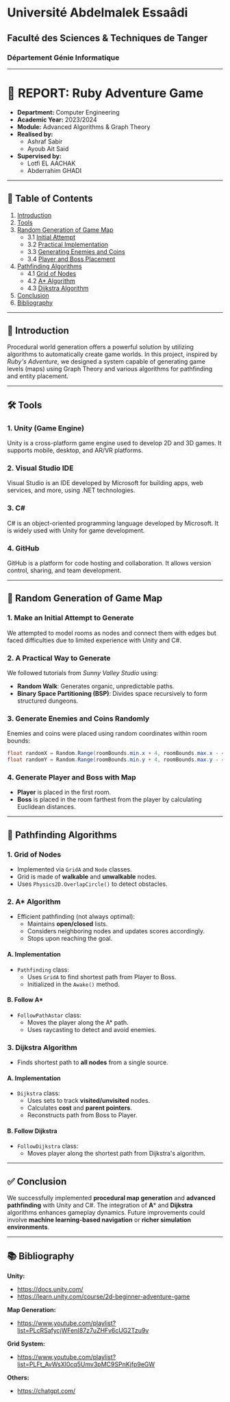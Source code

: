 # Université Abdelmalek Essaâdi  
## Faculté des Sciences & Techniques de Tanger  
### Département Génie Informatique  

---

# 📝 REPORT: Ruby Adventure Game

- **Department:** Computer Engineering  
- **Academic Year:** 2023/2024  
- **Module:** Advanced Algorithms & Graph Theory  
- **Realised by:**  
  - Ashraf Sabir  
  - Ayoub Ait Said  
- **Supervised by:**  
  - Lotfi EL AACHAK  
  - Abderrahim GHADI  

---

## 📑 Table of Contents
1. [Introduction](#introduction)  
2. [Tools](#tools)  
3. [Random Generation of Game Map](#random-generation-of-game-map)  
   - 3.1 [Initial Attempt](#1-make-an-initial-attempt-to-generate)  
   - 3.2 [Practical Implementation](#2-a-practical-way-to-generate)  
   - 3.3 [Generating Enemies and Coins](#3-generate-enemies-and-coins-randomly)  
   - 3.4 [Player and Boss Placement](#4-generate-player-and-boss-with-map)  
4. [Pathfinding Algorithms](#pathfinding-algorithms)  
   - 4.1 [Grid of Nodes](#1-grid-of-nodes)  
   - 4.2 [A* Algorithm](#2-a-algorithm)  
   - 4.3 [Dijkstra Algorithm](#3-dijkstra-algorithm)  
5. [Conclusion](#conclusion)  
6. [Bibliography](#bibliography)  

---

## 📘 Introduction
Procedural world generation offers a powerful solution by utilizing algorithms to automatically create game worlds. In this project, inspired by *Ruby's Adventure*, we designed a system capable of generating game levels (maps) using Graph Theory and various algorithms for pathfinding and entity placement.

---

## 🛠️ Tools

### 1. Unity (Game Engine)
Unity is a cross-platform game engine used to develop 2D and 3D games. It supports mobile, desktop, and AR/VR platforms.

### 2. Visual Studio IDE
Visual Studio is an IDE developed by Microsoft for building apps, web services, and more, using .NET technologies.

### 3. C#
C# is an object-oriented programming language developed by Microsoft. It is widely used with Unity for game development.

### 4. GitHub
GitHub is a platform for code hosting and collaboration. It allows version control, sharing, and team development.

---

## 🎲 Random Generation of Game Map

### 1. Make an Initial Attempt to Generate
We attempted to model rooms as nodes and connect them with edges but faced difficulties due to limited experience with Unity and C#.

### 2. A Practical Way to Generate
We followed tutorials from *Sunny Valley Studio* using:
- **Random Walk**: Generates organic, unpredictable paths.
- **Binary Space Partitioning (BSP)**: Divides space recursively to form structured dungeons.



### 3. Generate Enemies and Coins Randomly
Enemies and coins were placed using random coordinates within room bounds:
```csharp
float randomX = Random.Range(roomBounds.min.x + 4, roomBounds.max.x - 4);
float randomY = Random.Range(roomBounds.min.y + 4, roomBounds.max.y - 4);

```
### 4. Generate Player and Boss with Map

- **Player** is placed in the first room.
- **Boss** is placed in the room farthest from the player by calculating Euclidean distances.

---

## 🧠 Pathfinding Algorithms

### 1. Grid of Nodes
- Implemented via `GridA` and `Node` classes.
- Grid is made of **walkable** and **unwalkable** nodes.
- Uses `Physics2D.OverlapCircle()` to detect obstacles.

### 2. A* Algorithm
- Efficient pathfinding (not always optimal):
  - Maintains **open/closed** lists.
  - Considers neighboring nodes and updates scores accordingly.
  - Stops upon reaching the goal.

#### A. Implementation
- `Pathfinding` class:
  - Uses `GridA` to find shortest path from Player to Boss.
  - Initialized in the `Awake()` method.

#### B. Follow A*
- `FollowPathAstar` class:
  - Moves the player along the A* path.
  - Uses raycasting to detect and avoid enemies.

### 3. Dijkstra Algorithm
- Finds shortest path to **all nodes** from a single source.

#### A. Implementation
- `Dijkstra` class:
  - Uses sets to track **visited/unvisited** nodes.
  - Calculates **cost** and **parent pointers**.
  - Reconstructs path from Boss to Player.

#### B. Follow Dijkstra
- `FollowDijkstra` class:
  - Moves player along the shortest path from Dijkstra's algorithm.

---

## ✅ Conclusion

We successfully implemented **procedural map generation** and **advanced pathfinding** with Unity and C#. The integration of **A*** and **Dijkstra** algorithms enhances gameplay dynamics. Future improvements could involve **machine learning-based navigation** or **richer simulation environments**.

---

## 📚 Bibliography

**Unity:**
- https://docs.unity.com/
- https://learn.unity.com/course/2d-beginner-adventure-game

**Map Generation:**
- https://www.youtube.com/playlist?list=PLcRSafycjWFenI87z7uZHFv6cUG2Tzu9v

**Grid System:**
- https://www.youtube.com/playlist?list=PLFt_AvWsXl0cq5Umv3pMC9SPnKjfp9eGW

**Others:**
- https://chatgpt.com/

